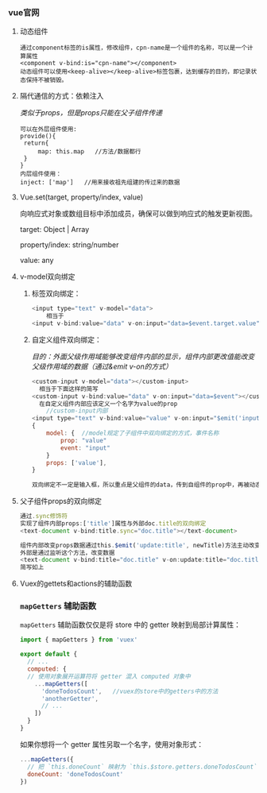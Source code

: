 ### vue官网

1. 动态组件

   ```
   通过component标签的is属性，修改组件，cpn-name是一个组件的名称，可以是一个计算属性
   <component v-bind:is="cpn-name"></component>
   动态组件可以使用<keep-alive></keep-alive>标签包裹，达到缓存的目的，即记录状态保持不被销毁。
   ```

2. 隔代通信的方式：依赖注入

   *类似于props，但是props只能在父子组件传递*

   ```
   可以在外层组件使用:
   provide(){
   	return{
   		map: this.map   //方法/数据都行
   	}
   }
   内层组件使用：
   inject: ['map']   //用来接收祖先组建的传过来的数据
   ```


3. Vue.set(target, property/index, value)  

   向响应式对象或数组目标中添加成员，确保可以做到响应式的触发更新视图。

   target: Object | Array

   property/index: string/number

   value: any

4. v-model双向绑定

   1. 标签双向绑定：

      ```javascript
      <input type="text" v-model="data">
          相当于
      <input v-bind:value="data" v-on:input="data=$event.target.value">
      ```

   2. 自定义组件双向绑定：

      *目的：外面父级作用域能够改变组件内部的显示，组件内部更改值能改变父级作用域的数据（通过&emit v-on的方式）*

      ```javascript
      <custom-input v-model="data"></custom-input>
      	相当于下面这样的简写
      <custom-input v-bind:value="data" v-on:input="data=$event"></custom-input>
      	在自定义组件内部应该定义一个名字为value的prop
          //custom-input内部
      <input type="text" v-bind:value="value" v-on:input="$emit('input', $event.target.value)">
      {	
          model: {  //model规定了子组件中双向绑定的方式，事件名称
              prop: "value"
              event: "input"
          }
          props: ['value'],
      }
        
      双向绑定不一定是输入框，所以重点是父组件的data，传到自组件的prop中，再被动态属性绑定，决定显示
      
      ```

5. 父子组件props的双向绑定

   ```javascript
   通过.sync修饰符   
   实现了组件内部props:['title']属性与外部doc.title的双向绑定
   <text-document v-bind:title.sync="doc.title"></text-document> 
   
   组件内部改变props数据通过this.$emit('update:title', newTitle)方法主动改变数据
   外部是通过监听这个方法，改变数据
   <text-document v-bind:title="doc.title" v-on:update:title="doc.title = $event"></text-document> 
   简写如上
   ```


6. Vuex的gettets和actions的辅助函数

   ### `mapGetters` 辅助函数

   `mapGetters` 辅助函数仅仅是将 store 中的 getter 映射到局部计算属性：

   ```js
   import { mapGetters } from 'vuex'
   
   export default {
     // ...
     computed: {
     // 使用对象展开运算符将 getter 混入 computed 对象中
       ...mapGetters([
         'doneTodosCount',   //vuex的store中的getters中的方法
         'anotherGetter',
         // ...
       ])
     }
   }
   ```

   如果你想将一个 getter 属性另取一个名字，使用对象形式：

   ```js
   ...mapGetters({
     // 把 `this.doneCount` 映射为 `this.$store.getters.doneTodosCount`
     doneCount: 'doneTodosCount'
   })
   ```